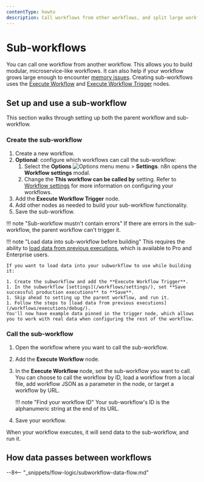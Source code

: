 ```yaml
---
contentType: howto
description: Call workflows from other workflows, and split large workflows into smaller components.
---
```


# Sub-workflows

You can call one workflow from another workflow. This allows you to build modular, microservice-like workflows. It can also help if your workflow grows large enough to encounter [memory issues](/hosting/scaling/memory-errors/). Creating sub-workflows uses the [Execute Workflow](/integrations/builtin/core-nodes/n8n-nodes-base.executeworkflow/) and [Execute Workflow Trigger](/integrations/builtin/core-nodes/n8n-nodes-base.executeworkflowtrigger/) nodes.

## Set up and use a sub-workflow

This section walks through setting up both the parent workflow and sub-workflow.

### Create the sub-workflow

1. Create a new workflow.
1. **Optional**: configure which workflows can call the sub-workflow:
	1. Select the **Options** <span class="inline-image">![Options menu](/_images/common-icons/three-dot-options-menu.png)</span> menu > **Settings**. n8n opens the **Workflow settings** modal.
	1. Change the **This workflow can be called by** setting.	Refer to [Workflow settings](/workflows/settings/) for more information on configuring your workflows.
1. Add the **Execute Workflow Trigger** node.
1. Add other nodes as needed to build your sub-workflow functionality.		
1. Save the sub-workflow.

!!! note "Sub-workflow mustn't contain errors"
	If there are errors in the sub-workflow, the parent workflow can't trigger it.  

!!! note "Load data into sub-workflow before building"
	This requires the ability to [load data from previous executions](/workflows/executions/debug/), which is available to Pro and Enterprise users.

	If you want to load data into your subworkflow to use while building it:

	1. Create the subworkflow and add the **Execute Workflow Trigger**. 
	1. In the subworkflow [settings](/workflows/settings/), set **Save successful production executions** to **Save**. 
	1. Skip ahead to setting up the parent workflow, and run it.
	1. Follow the steps to [load data from previous executions](/workflows/executions/debug/).
	You'll now have example data pinned in the trigger node, which allows you to work with real data when configuring the rest of the workflow.

### Call the sub-workflow

1. Open the workflow where you want to call the sub-workflow.
1. Add the **Execute Workflow** node.
1. In the **Execute Workflow** node, set the sub-workflow you want to call. You can choose to call the workflow by ID, load a workflow from a local file, add workflow JSON as a parameter in the node, or target a workflow by URL.

	!!! note "Find your workflow ID"
		Your sub-workflow's ID is the alphanumeric string at the end of its URL.

1. Save your workflow.

When your workflow executes, it will send data to the sub-workflow, and run it.

## How data passes between workflows

--8<-- "_snippets/flow-logic/subworkflow-data-flow.md"
